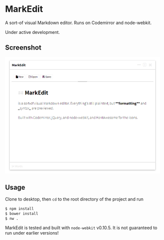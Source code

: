 # MarkEdit

A sort-of visual Markdown editor. Runs on Codemirror and node-webkit.

Under active development.

## Screenshot

![](img/screenshot.png)

## Usage

Clone to desktop, then `cd` to the root directory of the project and run

    $ npm install
    $ bower install
    $ nw .

MarkEdit is tested and built with `node-webkit` v0.10.5. It is not guaranteed to run under earlier versions!

